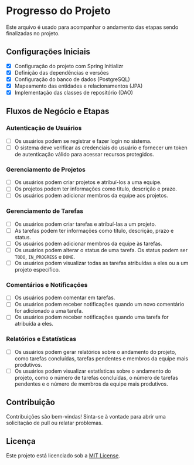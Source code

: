 # Progresso do Projeto

Este arquivo é usado para acompanhar o andamento das etapas sendo finalizadas no projeto.

## Configurações Iniciais

- [x] Configuração do projeto com Spring Initializr
- [x] Definição das dependências e versões
- [X] Configuração do banco de dados (PostgreSQL)
- [X] Mapeamento das entidades e relacionamentos (JPA)
- [X] Implementação das classes de repositório (DAO)

## Fluxos de Negócio e Etapas

### Autenticação de Usuários

- [ ] Os usuários podem se registrar e fazer login no sistema.
- [ ] O sistema deve verificar as credenciais do usuário e fornecer um token de autenticação válido para
  acessar recursos protegidos.

### Gerenciamento de Projetos

- [ ] Os usuários podem criar projetos e atribuí-los a uma equipe.
- [ ] Os projetos podem ter informações como título, descrição e prazo.
- [ ] Os usuários podem adicionar membros da equipe aos projetos.

### Gerenciamento de Tarefas

- [ ] Os usuários podem criar tarefas e atribuí-las a um projeto.
- [ ] As tarefas podem ter informações como título, descrição, prazo e status.
- [ ] Os usuários podem adicionar membros da equipe às tarefas.
- [ ] Os usuários podem alterar o status de uma tarefa. Os status podem ser `TODO`, `IN_PROGRESS` e `DONE`.
- [ ] Os usuários podem visualizar todas as tarefas atribuídas a eles ou a um projeto específico.

### Comentários e Notificações

- [ ] Os usuários podem comentar em tarefas.
- [ ] Os usuários podem receber notificações quando um novo comentário for adicionado a uma tarefa.
- [ ] Os usuários podem receber notificações quando uma tarefa for atribuída a eles.

### Relatórios e Estatísticas

- [ ] Os usuários podem gerar relatórios sobre o andamento do projeto, como tarefas concluídas,
  tarefas pendentes e membros da equipe mais produtivos.
- [ ] Os usuários podem visualizar estatísticas sobre o andamento do projeto, como o número de tarefas
  concluídas, o número de tarefas pendentes e o número de membros da equipe mais produtivos.

## Contribuição

Contribuições são bem-vindas! Sinta-se à vontade para abrir uma solicitação de pull ou relatar problemas.

## Licença

Este projeto está licenciado sob a [MIT License](LICENSE).